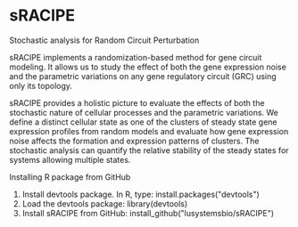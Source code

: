 # sRACIPE
Stochastic analysis for Random Circuit Perturbation

sRACIPE implements a randomization-based method for gene circuit modeling. It allows us to study the effect of both the gene expression noise and the parametric variations on any gene regulatory circuit (GRC) using only its topology. 

sRACIPE provides a holistic picture to evaluate the effects of both the stochastic nature of cellular processes and the parametric variations. We define a distinct cellular state as one of the clusters of steady state gene expression profiles from random models and evaluate how gene expression noise affects the formation and expression patterns of clusters. The stochastic analysis can quantify the relative stability of the steady states for systems allowing multiple states. 

Installing R package from GitHub

1) Install devtools package. In R, type: 
	install.packages("devtools")
2) Load the devtools package:
	library(devtools)
3) Install sRACIPE from GitHub:
	install_github("lusystemsbio/sRACIPE")
 
